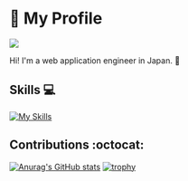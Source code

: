 # 🔵 My Profile

![](https://komarev.com/ghpvc/?username=flymee8)

Hi! I'm a web application engineer in Japan. 🍦

## Skills 💻

[![My Skills](https://skillicons.dev/icons?i=aws,ts,react,vue,nextjs,nuxtjs,nestjs,vite,nodejs,graphql,prisma,go,python,vscode,postgres,github,docker&perline=6)](https://skillicons.dev)

## Contributions :octocat:

[![Anurag's GitHub stats](https://github-readme-stats.vercel.app/api?username=flymee8)](https://github.com/anuraghazra/github-readme-stats)
[![trophy](https://github-profile-trophy.vercel.app/?username=flymee8&row=2&column=3&theme=dracula)](https://github.com/ryo-ma/github-profile-trophy)
